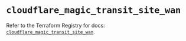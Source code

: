 # `cloudflare_magic_transit_site_wan`

Refer to the Terraform Registry for docs: [`cloudflare_magic_transit_site_wan`](https://registry.terraform.io/providers/cloudflare/cloudflare/5.9.0/docs/resources/magic_transit_site_wan).
